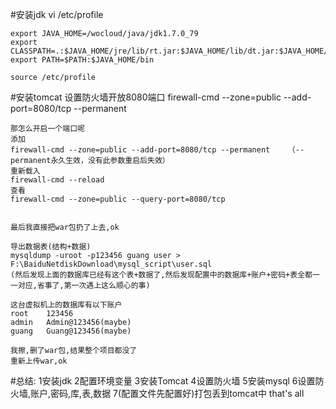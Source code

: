 
#安装jdk
	vi /etc/profile
	
	export JAVA_HOME=/wocloud/java/jdk1.7.0_79 
	export CLASSPATH=.:$JAVA_HOME/jre/lib/rt.jar:$JAVA_HOME/lib/dt.jar:$JAVA_HOME/lib/tools.jar 
	export PATH=$PATH:$JAVA_HOME/bin
	
	source /etc/profile	

#安装tomcat
	设置防火墙开放8080端口
	firewall-cmd --zone=public --add-port=8080/tcp --permanent
	
	那怎么开启一个端口呢
	添加
	firewall-cmd --zone=public --add-port=8080/tcp --permanent    （--permanent永久生效，没有此参数重启后失效）
	重新载入
	firewall-cmd --reload
	查看
	firewall-cmd --zone=public --query-port=8080/tcp
	

	最后我直接把war包扔了上去,ok
	
	导出数据表(结构+数据)
	mysqldump -uroot -p123456 guang user > F:\BaiduNetdiskDownload\mysql_script\user.sql 
	(然后发现上面的数据库已经有这个表+数据了,然后发现配置中的数据库+账户+密码+表全都一一对应,省事了,第一次遇上这么顺心的事)
	
	这台虚拟机上的数据库有以下账户
	root	123456
	admin	Admin@123456(maybe)
	guang	Guang@123456(maybe)
	
	我擦,删了war包,结果整个项目都没了
	重新上传war,ok
	
#总结:
	1安装jdk
	2配置环境变量
	3安装Tomcat
	4设置防火墙
	5安装mysql
	6设置防火墙,账户,密码,库,表,数据
	7(配置文件先配置好)打包丢到tomcat中
	that's all
